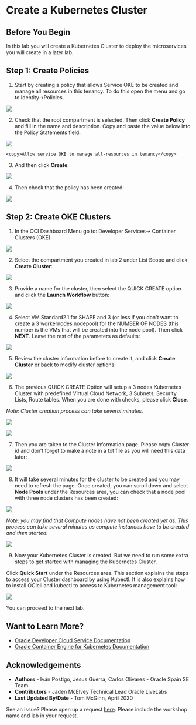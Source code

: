 # Create a Kubernetes Cluster

## Before You Begin

In this lab you will create a Kubernetes Cluster to deploy the microservices you will create in a later lab.

## **Step 1**: Create Policies

1. Start by creating a policy that allows Service OKE to be created and manage all resources in this tenancy. To do this open the menu and go to Identity-\>Policies.

  ![](./images/image56.png " ")

2. Check that the root compartment is selected. Then click **Create Policy** and fill in the name and description. Copy and paste the value below into the Policy Statements field:

  ![](./images/image68.png " ")

   ```
   <copy>Allow service OKE to manage all-resources in tenancy</copy>
   ```

3. And then click **Create**:

  ![](./images/image57.png " ")

4. Then check that the policy has been created:

  ![](./images/image58.png " ")

## **Step 2**: Create OKE Clusters

1. In the OCI Dashboard Menu go to: Developer Services-\> Container Clusters (OKE)

  ![](./images/image59.png " ")

2. Select the compartment you created in lab 2 under List Scope and click **Create Cluster**:

  ![](./images/image60.png " ")

3. Provide a name for the cluster, then select the QUICK CREATE option and click the **Launch Workflow** button:

  ![](./images/image300.png " ")

4. Select VM.Standard2.1 for SHAPE and 3 (or less if you don't want to create a 3 workernodes nodepool) for the NUMBER OF NODES (this number is the VMs that will be created into the node pool). Then click **NEXT**. Leave the rest of the parameters as defaults:

  ![](./images/image301.png " ")

5. Review the cluster information before to create it, and click **Create Cluster** or back to modify cluster options:

  ![](./images/image302.png " ")

6. The previous QUICK CREATE Option will setup a 3 nodes Kubernetes Cluster with predefined Virtual Cloud Network, 3 Subnets, Security Lists, Route tables. When you are done with checks, please click **Close**.

  *Note: Cluster creation process can take several minutes.*

  ![](./images/image303.png " ")

  ![](./images/image64.png " ")

7. Then you are taken to the Cluster Information page. Please copy Cluster id and don’t forget to make a note in a txt file as you will need this data later:

  ![](./images/image65.png " ")

8. It will take several minutes for the cluster to be created and you may need to refresh the page. Once created, you can scroll down and select **Node Pools** under the Resources area, you can check that a node pool with three node clusters has been created:

  ![](./images/image66.png " ")

  *Note: you may find that Compute nodes have not been created yet as. This process can take several minutes as compute instances have to be created and then started:*

  ![](./images/image67.png " ")

9. Now your Kubernetes Cluster is created. But we need to run some extra steps to get started with managing the Kubernetes Cluster.

  Click **Quick Start** under the Resources area. This section explains the steps to access your Cluster dashboard by using Kubectl. It is also explains how to install OCIcli and kubectl to access to Kubernetes management tool:

  ![](./images/image310.png " ")

  You can proceed to the next lab.

## Want to Learn More?

* [Oracle Developer Cloud Service Documentation](https://docs.oracle.com/en/cloud/paas/developer-cloud/index.html)
* [Oracle Container Engine for Kubernetes Documentation](https://docs.cloud.oracle.com/en-us/iaas/Content/ContEng/Concepts/contengoverview.htm)

## Acknowledgements
* **Authors** -  Iván Postigo, Jesus Guerra, Carlos Olivares - Oracle Spain SE Team
* **Contributors** - Jaden McElvey Technical Lead Oracle LiveLabs
* **Last Updated By/Date** - Tom McGinn, April 2020

See an issue?  Please open up a request [here](https://github.com/oracle/learning-library/issues). Please include the workshop name and lab in your request.
